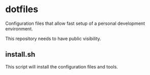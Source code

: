 # dotfiles

Configuration files that allow fast setup of a personal development environment.

This repository needs to have public visibility.

## install.sh

This script will install the configuration files and tools.
